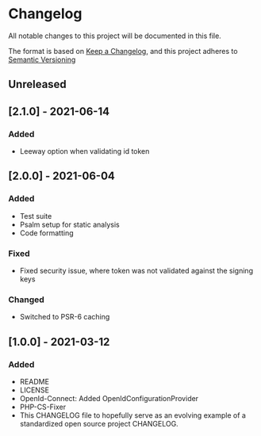# Changelog

All notable changes to this project will be documented in this file.

The format is based on [Keep a Changelog](https://keepachangelog.com/en/1.0.0/),
and this project adheres to [Semantic Versioning](https://semver.org/spec/v2.0.0.html)

## Unreleased

## [2.1.0] - 2021-06-14
### Added

- Leeway option when validating id token

## [2.0.0] - 2021-06-04

### Added

- Test suite
- Psalm setup for static analysis
- Code formatting

### Fixed

- Fixed security issue, where token was not validated against the signing keys

### Changed

- Switched to PSR-6 caching

## [1.0.0] - 2021-03-12

### Added

- README
- LICENSE
- OpenId-Connect: Added OpenIdConfigurationProvider  
- PHP-CS-Fixer  
- This CHANGELOG file to hopefully serve as an evolving example of a
  standardized open source project CHANGELOG.
